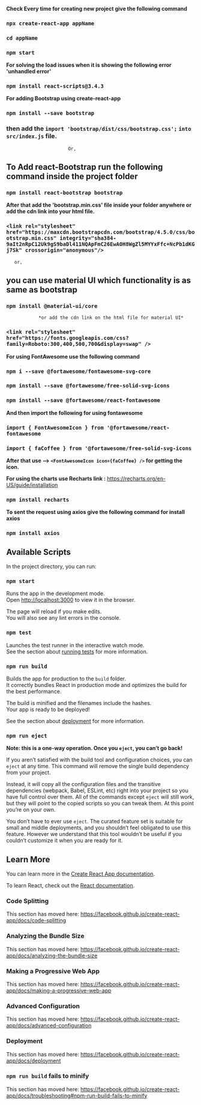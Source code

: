   **Check Every time for creating new project give the following command**
   ### `npx create-react-app appName`
   ### `cd appName`
   ### `npm start`

   **For  solving the load issues when it is showing the following error 'unhandled error'**
   ### `npm install react-scripts@3.4.3` 
   

   **For adding Bootstrap using create-react-app**
 ### `npm install --save bootstrap`
 ### then add the `import 'bootstrap/dist/css/bootstrap.css';` `into src/index.js` file.
                           
                           Or, 

   ## To Add react-Bootstrap run the following command inside the project folder 
   ### `npm install react-bootstrap bootstrap`

   **After that add the 'bootstrap.min.css' file inside your folder anywhere or add the cdn link into your html file.**
   ### `<link rel="stylesheet" href="https://maxcdn.bootstrapcdn.com/bootstrap/4.5.0/css/bootstrap.min.css" integrity="sha384-9aIt2nRpC12Uk9gS9baDl411NQApFmC26EwAOH8WgZl5MYYxFfc+NcPb1dKGj7Sk" crossorigin="anonymous"/>`

       or,
  ## you can use material UI which functionality is as same as bootstrap  
  ### `npm install @material-ui/core` 
                *or add the cdn link on the html file for material UI*  
  ### `<link rel="stylesheet" href="https://fonts.googleapis.com/css?family=Roboto:300,400,500,700&display=swap" />`
          

   **For using FontAwesome use the following command** 
  ###  `npm i --save @fortawesome/fontawesome-svg-core`
  ### `npm install --save @fortawesome/free-solid-svg-icons`
  ### `npm install --save @fortawesome/react-fontawesome`


  **And then import the following for using fontawesome** 
   ### `import { FontAwesomeIcon } from '@fortawesome/react-fontawesome`
   ### `import { faCoffee } from '@fortawesome/free-solid-svg-icons`

   **After that use --> `<FontAwesomeIcon icon={faCoffee} />` for getting the icon.**

   **For using the charts use Recharts link :** 
   https://recharts.org/en-US/guide/installation
   ### `npm install recharts`


  **To sent the request using axios give the following command for install axios**
  ### `npm install axios`  


## Available Scripts



In the project directory, you can run:

### `npm start`

Runs the app in the development mode.<br />
Open [http://localhost:3000](http://localhost:3000) to view it in the browser.

The page will reload if you make edits.<br />
You will also see any lint errors in the console.

### `npm test`

Launches the test runner in the interactive watch mode.<br />
See the section about [running tests](https://facebook.github.io/create-react-app/docs/running-tests) for more information.

### `npm run build`

Builds the app for production to the `build` folder.<br />
It correctly bundles React in production mode and optimizes the build for the best performance.

The build is minified and the filenames include the hashes.<br />
Your app is ready to be deployed!

See the section about [deployment](https://facebook.github.io/create-react-app/docs/deployment) for more information.

### `npm run eject`

**Note: this is a one-way operation. Once you `eject`, you can’t go back!**

If you aren’t satisfied with the build tool and configuration choices, you can `eject` at any time. This command will remove the single build dependency from your project.

Instead, it will copy all the configuration files and the transitive dependencies (webpack, Babel, ESLint, etc) right into your project so you have full control over them. All of the commands except `eject` will still work, but they will point to the copied scripts so you can tweak them. At this point you’re on your own.

You don’t have to ever use `eject`. The curated feature set is suitable for small and middle deployments, and you shouldn’t feel obligated to use this feature. However we understand that this tool wouldn’t be useful if you couldn’t customize it when you are ready for it.

## Learn More

You can learn more in the [Create React App documentation](https://facebook.github.io/create-react-app/docs/getting-started).

To learn React, check out the [React documentation](https://reactjs.org/).

### Code Splitting

This section has moved here: https://facebook.github.io/create-react-app/docs/code-splitting

### Analyzing the Bundle Size

This section has moved here: https://facebook.github.io/create-react-app/docs/analyzing-the-bundle-size

### Making a Progressive Web App

This section has moved here: https://facebook.github.io/create-react-app/docs/making-a-progressive-web-app

### Advanced Configuration

This section has moved here: https://facebook.github.io/create-react-app/docs/advanced-configuration

### Deployment

This section has moved here: https://facebook.github.io/create-react-app/docs/deployment

### `npm run build` fails to minify

This section has moved here: https://facebook.github.io/create-react-app/docs/troubleshooting#npm-run-build-fails-to-minify
